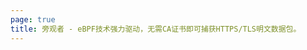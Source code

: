 ```yaml
---
page: true
title: 旁观者 - eBPF技术强力驱动，无需CA证书即可捕获HTTPS/TLS明文数据包。
---
```


<script setup>
import { onMounted } from 'vue';
import Home from '@theme/components/HomeZh.vue'
import { fetchReleaseTag } from '../../.vitepress/githubReleases'

onMounted(() => {
  fetchReleaseTag()
})
</script>

<Home />

